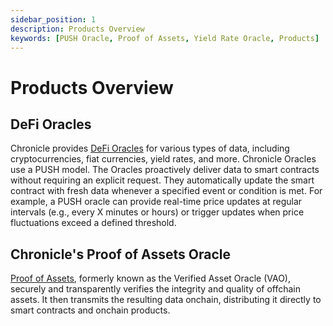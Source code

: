 ```yaml
---
sidebar_position: 1
description: Products Overview
keywords: [PUSH Oracle, Proof of Assets, Yield Rate Oracle, Products]
---
```


# Products Overview 

## DeFi Oracles
Chronicle provides [DeFi Oracles](../Products/DeFiOracle/DeFiOracle.md) for various types of data, including cryptocurrencies, fiat currencies, yield rates, and more. Chronicle Oracles use a PUSH model. The Oracles proactively deliver data to smart contracts without requiring an explicit request. They automatically update the smart contract with fresh data whenever a specified event or condition is met.
For example, a PUSH oracle can provide real-time price updates at regular intervals (e.g., every X minutes or hours) or trigger updates when price fluctuations exceed a defined threshold.

## Chronicle's Proof of Assets Oracle
 [Proof of Assets](../Products/VerifiedAssetOracle/verifiedAssetOracle.md), formerly known as the Verified Asset Oracle (VAO), securely and transparently verifies the integrity and quality of offchain assets. It then transmits the resulting data onchain, distributing it directly to smart contracts and onchain products.